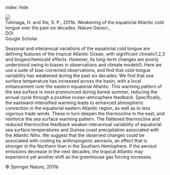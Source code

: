 index: hide

<div class="Citation">
    <div class="Citation-thumb CitationThumb-linked"  data-href="https://doi.org/10.1038/ngeo1078">
      <img src="https://static.claimspace.cloud/climate-study-static/refs/thumbs/2/Tokinaga_and_Xie_2011b-thumb.png" />
    </div>

  <div class="Citation-body">
    <div class="Citation-text">Tokinaga, H. and Xie, S. P., 2011b: Weakening of the equatorial Atlantic cold tongue over the past six decades. <span class="Article-journal">Nature Geosci., </span><span class="Article-volume"></span></div>
    <div class="Citation-links">
      <div class="CitationLink" data-href="https://doi.org/10.1038/ngeo1078">
        <div class="CitationLink-icon CitationLink-Doi"></div>
        <div class="CitationLink-text">DOI</div>
      </div>
      <div class="CitationLink" data-href="https://scholar.google.com/scholar?q=10.1038/ngeo1078">
        <div class="CitationLink-icon CitationLink-Scholar"></div>
        <div class="CitationLink-text">Google Scholar</div>
      </div>
    </div>
  </div>
</div>

Seasonal and interannual variations of the equatorial cold tongue are defining features of the tropical Atlantic Ocean, with significant climatic1,2,3 and biogeochemical4 effects. However, its long-term changes are poorly understood owing to biases in observations and climate models5. Here we use a suite of bias-corrected observations, and find that cold-tongue variability has weakened during the past six decades. We find that sea surface temperature has increased across the basin, with a local enhancement over the eastern equatorial Atlantic. This warming pattern of the sea surface is most pronounced during boreal summer, reducing the annual cycle through a positive ocean–atmosphere feedback. Specifically, the eastward-intensified warming leads to enhanced atmospheric convection in the equatorial eastern Atlantic region, as well as to less vigorous trade winds. These in turn deepen the thermocline in the east, and reinforce the sea surface warming pattern. The flattened thermocline and reduced thermocline feedback weaken interannual variability of equatorial sea surface temperatures and Guinea coast precipitation associated with the Atlantic Niño. We suggest that the observed changes could be associated with cooling by anthropogenic aerosols, an effect that is stronger in the Northern than in the Southern Hemisphere. If the aerosol emissions decrease in the next decades, the tropical Atlantic may experience yet another shift as the greenhouse gas forcing increases.

<div class="Citation-copy">
&copy; Springer Nature, 2011b
</div>